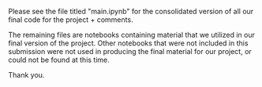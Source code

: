 Please see the file titled "main.ipynb" for the consolidated 
version of all our final code for the project + comments.

The remaining files are notebooks containing material that we 
utilized in our final version of the project. Other notebooks 
that were not included in this submission were not used in 
producing the final material for our project, or could not be 
found at this time.

Thank you.
